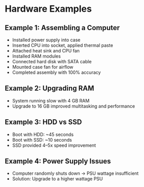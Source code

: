 # Hardware Examples

## Example 1: Assembling a Computer
- Installed power supply into case
- Inserted CPU into socket, applied thermal paste
- Attached heat sink and CPU fan
- Installed RAM modules
- Connected hard disk with SATA cable
- Mounted case fan for airflow
- Completed assembly with 100% accuracy

## Example 2: Upgrading RAM
- System running slow with 4 GB RAM
- Upgrade to 16 GB improved multitasking and performance

## Example 3: HDD vs SSD
- Boot with HDD: ~45 seconds
- Boot with SSD: ~10 seconds
- SSD provided 4–5x speed improvement

## Example 4: Power Supply Issues
- Computer randomly shuts down → PSU wattage insufficient
- Solution: Upgrade to a higher wattage PSU
